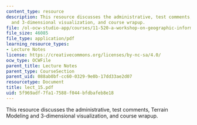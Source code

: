 ```yaml
---
content_type: resource
description: This resource discusses the administrative, test comments, Terrain Modeling
  and 3-dimensional visualization, and course wrapup.
file: /ol-ocw-studio-app/courses/11-520-a-workshop-on-geographic-information-systems-fall-2005/5f969adf7fa17588f044bfdbafeb8e18_lect_15.pdf
file_size: 46085
file_type: application/pdf
learning_resource_types:
- Lecture Notes
license: https://creativecommons.org/licenses/by-nc-sa/4.0/
ocw_type: OCWFile
parent_title: Lecture Notes
parent_type: CourseSection
parent_uid: 088ab0bf-cc60-0329-9e0b-17dd33ae2d07
resourcetype: Document
title: lect_15.pdf
uid: 5f969adf-7fa1-7588-f044-bfdbafeb8e18
---
```

This resource discusses the administrative, test comments, Terrain Modeling and 3-dimensional visualization, and course wrapup.